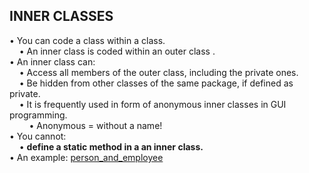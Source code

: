 
## INNER CLASSES
• You can code a class within a class. </br>
&nbsp; &nbsp; • An inner class is coded within an outer class .</br>
• An inner class can:</br>
&nbsp; &nbsp; • Access all members of the outer class, including the private ones.</br>
&nbsp; &nbsp; • Be hidden from other classes of the same package, if defined as private.</br>
&nbsp; &nbsp; • It is frequently used in form of anonymous inner classes in GUI programming.</br>
&nbsp; &nbsp; &nbsp; &nbsp; • Anonymous = without a name!</br>
• You cannot:</br>
&nbsp; &nbsp; • **define a static method in a an inner class.**</br>
• An example: [person_and_employee](https://github.com/osemrt/Java/tree/master/BasicConcepts/innerclasses/person_and_employee)
